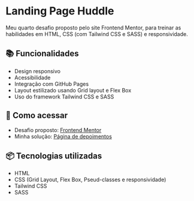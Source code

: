# Landing Page Huddle
Meu quarto desafio proposto pelo site Frontend Mentor, para treinar as habilidades em HTML, CSS (com Tailwind CSS e SASS) e responsividade.

## 📚 Funcionalidades
- Design responsivo
- Acessibilidade
- Integração com GitHub Pages
- Layout estilizado usando Grid layout e Flex Box
- Uso do framework Tailwind CSS e SASS

## 🚀 Como acessar
- Desafio proposto: [Frontend Mentor](https://www.frontendmentor.io/challenges/huddle-landing-page-with-alternating-feature-blocks-5ca5f5981e82137ec91a5100)
- Minha solução: [Página de depoimentos](https://brunoclx.github.io/landing-page-huddle/)

## 📦 Tecnologias utilizadas
- HTML
- CSS (Grid Layout, Flex Box, Pseud-classes e responsividade)
- Tailwind CSS
- SASS